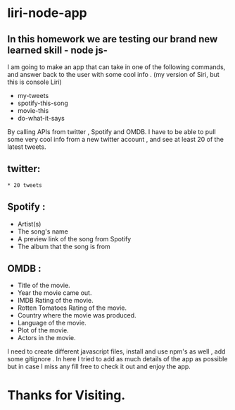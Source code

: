 # liri-node-app
## In this homework we are testing our brand new learned skill - node js- 

I am going to make an app that can take in one of the following commands, and answer back to the user with some cool info .
(my version of Siri, but this is  console Liri)

* my-tweets
* spotify-this-song
* movie-this
* do-what-it-says

By calling APIs from twitter , Spotify and OMDB. 
I have to be able to pull some very cool info from a new twitter account , and see at least 20 of the latest tweets.

## twitter:
    * 20 tweets
    
## Spotify :
   * Artist(s)
   * The song's name
   * A preview link of the song from Spotify
   * The album that the song is from

## OMDB :
   * Title of the movie.
   * Year the movie came out.
   * IMDB Rating of the movie.
   * Rotten Tomatoes Rating of the movie.
   * Country where the movie was produced.
   * Language of the movie.
   * Plot of the movie.
   * Actors in the movie.
   
   I need to create different javascript files, install and use npm's as well , add some gitignore .
  In here I tried to add as much details of the app as possible but in case I miss any fill free to check it out and enjoy the app.
  
  # Thanks for Visiting.
